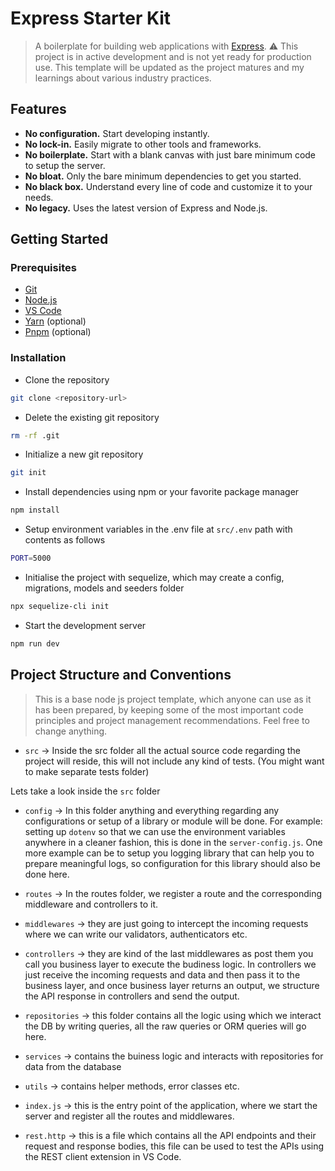 # Express Starter Kit

> A boilerplate for building web applications with [Express](http://expressjs.com/). ⚠️ This project is in active development and is not yet ready for production use. This template will be updated as the project matures and my learnings about various industry practices.

## Features

- **No configuration.** Start developing instantly.
- **No lock-in.** Easily migrate to other tools and frameworks.
- **No boilerplate.** Start with a blank canvas with just bare minimum code to setup the server.
- **No bloat.** Only the bare minimum dependencies to get you started.
- **No black box.** Understand every line of code and customize it to your needs.
- **No legacy.** Uses the latest version of Express and Node.js.

## Getting Started

### Prerequisites

- [Git](https://git-scm.com/)
- [Node.js](https://nodejs.org/en/)
- [VS Code](https://code.visualstudio.com/)
- [Yarn](https://yarnpkg.com/en/) (optional)
- [Pnpm](https://pnpm.js.org/) (optional)

### Installation

- Clone the repository

```bash
git clone <repository-url>
```

- Delete the existing git repository

```bash
rm -rf .git
```

- Initialize a new git repository

```bash
git init
```

- Install dependencies using npm or your favorite package manager

```bash
npm install
```

- Setup environment variables in the .env file at `src/.env` path with contents as follows

```bash
PORT=5000
```

- Initialise the project with sequelize, which may create a config, migrations, models and seeders folder

```bash
npx sequelize-cli init
```

- Start the development server

```bash
npm run dev
```

## Project Structure and Conventions

> This is a base node js project template, which anyone can use as it has been prepared, by keeping some of the most important code principles and project management recommendations. Feel free to change anything.

- `src` -> Inside the src folder all the actual source code regarding the project will reside, this will not include any kind of tests. (You might want to make separate tests folder)

Lets take a look inside the `src` folder

- `config` -> In this folder anything and everything regarding any configurations or setup of a library or module will be done. For example: setting up `dotenv` so that we can use the environment variables anywhere in a cleaner fashion, this is done in the `server-config.js`. One more example can be to setup you logging library that can help you to prepare meaningful logs, so configuration for this library should also be done here.

- `routes` -> In the routes folder, we register a route and the corresponding middleware and controllers to it.

- `middlewares` -> they are just going to intercept the incoming requests where we can write our validators, authenticators etc.

- `controllers` -> they are kind of the last middlewares as post them you call you business layer to execute the budiness logic. In controllers we just receive the incoming requests and data and then pass it to the business layer, and once business layer returns an output, we structure the API response in controllers and send the output.

- `repositories` -> this folder contains all the logic using which we interact the DB by writing queries, all the raw queries or ORM queries will go here.

- `services` -> contains the buiness logic and interacts with repositories for data from the database

- `utils` -> contains helper methods, error classes etc.

- `index.js` -> this is the entry point of the application, where we start the server and register all the routes and middlewares.

- `rest.http` -> this is a file which contains all the API endpoints and their request and response bodies, this file can be used to test the APIs using the REST client extension in VS Code.
